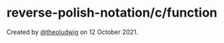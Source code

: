 # reverse-polish-notation/c/function

Created by [@theoludwig](https://github.com/theoludwig) on 12 October 2021.
